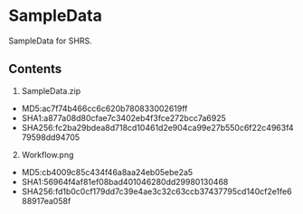 # SampleData
SampleData for SHRS.

## Contents
1. SampleData.zip
  - MD5:ac7f74b466cc6c620b780833002619ff
  - SHA1:a877a08d80cfae7c3402eb4f3fce272bcc7a6925
  - SHA256:fc2ba29bdea8d718cd10461d2e904ca99e27b550c6f22c4963f479598dd94705

2. Workflow.png
  - MD5:cb4009c85c434f46a8aa24eb05ebe2a5
  - SHA1:56964f4af81ef08bad401046280dd29980130468
  - SHA256:fd1b0c0cf179dd7c39e4ae3c32c63ccb37437795cd140cf2e1fe688917ea058f
